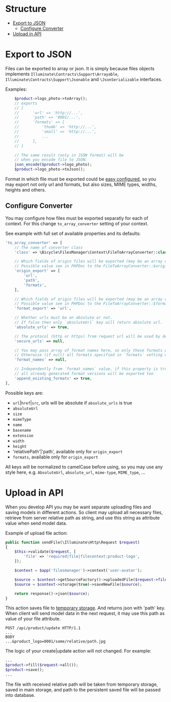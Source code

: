 Structure
=========

- [Export to JSON](#export-to-json)
    * [Configure Converter](#configure-converter)
- [Upload in API](#upload-in-api)


Export to JSON
==============

Files can be exported to array or json.
It is simply because files objects implements
`Illuminate\Contracts\Support\Arrayable`,
`Illuminate\Contracts\Support\Jsonable` and
`\JsonSerializable` interfaces.

Examples:

```php
    $product->logo_photo->toArray();
    // exports
    // [
    //      'url' => 'http://...',
    //      'path' => '0001/...',
    //      'formats' => [
    //          'thumb' => 'http://...',
    //          'small' => 'http://...',
    //          ...
    //      ],
    // ]

    // The same result (only in JSON format) will be
    // when you encode file to JSON:
    json_encode($product->logo_photo);
    $product->logo_photo->toJson();
```

Format in which file must be exported could be [easy configured](#configure-converter),
so you may export not only url and formats, but also sizes, MIME types, widths, heights and others.

Configure Converter
-------------------

You may configure how files must be exported separatly for each of context.
For this change `to_array_converter` setting of your context.

See example with full set of available properties and its defaults:

```php
'to_array_converter' => [
    // The name of converter class
    'class' => \Bicycle\FilesManager\Context\FileToArrayConverter::class,

    // Which fields of origin files will be exported (may be an array or string).
    // Possible value see in PHPDoc to the FileToArrayConverter::$originExport property.
    'origin_export' => [
        'url',
        'path',
        'formats',
    ],

    // Which fields of origin files will be exported (may be an array or string).
    // Possible value see in PHPDoc to the FileToArrayConverter::$formatExport property.
    'format_export' => 'url',

    // Whether urls must be an absolute or not.
    // If false then only `absoluteUrl` key will return absolute url.
    'absolute_urls' => true,

    // The protocol (http or https) from request url will be used by default
    'secure_urls' => null,

    // You may pass array of format names here, so only these formats will be exported
    // Otherwise (if null) all formats specified in `formats` setting will be used.
    'format_names' => null,

    // Independently from `format_names` value, if this property is true,
    // all already generated format versions will be exported too
    'append_existing_formats' => true,
],
```

Possible keys are:

- `url`|`href`|`src`, urls will be absolute if `absolute_urls` is true
- `absoluteUrl`
- `size`
- `mimeType`
- `name`
- `basename`
- `extension`
- `width`
- `height`
- 'relativePath'|'path', available only for `origin_export`
- `formats`, available only for `origin_export`

All keys will be normalized to camelCase before using, so you may use any style here,
e.g. `AbsoluteUrl`, `absolute_url`, `mime-type`, `MIME_type`, ...

Upload in API
=============

When you develop API you may be want separate uploading files and saving models
in different actions.
So client may upload all necessary files, retrieve from server relative path as string,
and use this string as attribute value when send model data.

Example of upload file action:

```php
public function sendFile(\Illuminate\Http\Request $request)
{
    $this->validate($request, [
        'file' => 'required|file|filecontext:product-logo',
    ]);

    $context = $app('filesmanager')->context('user-avatar');

    $source = $context->getSourceFactory()->uploadedFile($request->file('file'));
    $source = $context->storage(true)->saveNewFile($source);

    return response()->json($source);
}
```

This action saves file to [temporary storage](./05.storages.md#introduction).
And returns json with 'path' key.
When client will send model data in the next request,
it may use this path as value of your file attribute.

```
POST /api/product/update HTTP/1.1
...
BODY
...&product_logo=0001/some/relative/path.jpg
```

The logic of your create|update action will not changed.
For example:

```php
...
$product->fill($request->all());
$product->save();
...
```

The file with received relative path will be taken from temporary storage,
saved in main storage, and path to the persistent saved file will be passed into database.
